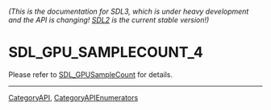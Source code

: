 ###### (This is the documentation for SDL3, which is under heavy development and the API is changing! [SDL2](https://wiki.libsdl.org/SDL2/) is the current stable version!)
# SDL_GPU_SAMPLECOUNT_4

Please refer to [SDL_GPUSampleCount](SDL_GPUSampleCount) for details.

----
[CategoryAPI](CategoryAPI), [CategoryAPIEnumerators](CategoryAPIEnumerators)

